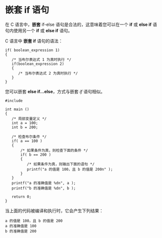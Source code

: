 # 嵌套 if 语句

在 C 语言中，**嵌套** if-else 语句是合法的，这意味着您可以在一个 **if** 或 **else if** 语句内使用另一个 **if** 或 **else if** 语句。

C 语言中 **嵌套 if** 语句的语法：

    if( boolean_expression 1)
    {
       /* 当布尔表达式 1 为真时执行 */
       if(boolean_expression 2)
       {
          /* 当布尔表达式 2 为真时执行 */
       }
    }

您可以嵌套 **else if...else**，方式与嵌套 _if_ 语句相似。

    #include 

    int main ()
    {
       /* 局部变量定义 */
       int a = 100;
       int b = 200;

       /* 检查布尔条件 */
       if( a == 100 )
       {
           /* 如果条件为真，则检查下面的条件 */
           if( b == 200 )
           {
              /* 如果条件为真，则输出下面的语句 */
              printf("a 的值是 100，且 b 的值是 200n" );
           }
       }
       printf("a 的准确值是 %dn", a );
       printf("b 的准确值是 %dn", b );

       return 0;
    }

当上面的代码被编译和执行时，它会产生下列结果：

    a 的值是 100，且 b 的值是 200
    a 的准确值是 100
    b 的准确值是 200